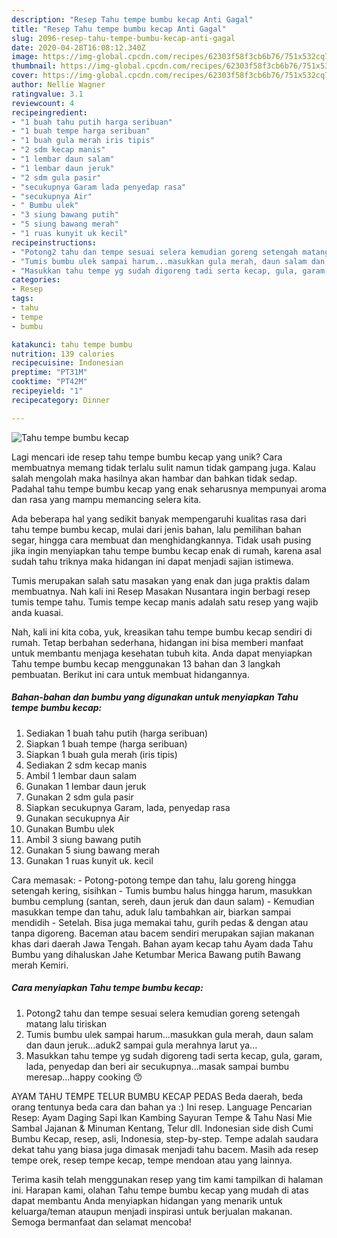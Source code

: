 ```yaml
---
description: "Resep Tahu tempe bumbu kecap Anti Gagal"
title: "Resep Tahu tempe bumbu kecap Anti Gagal"
slug: 2096-resep-tahu-tempe-bumbu-kecap-anti-gagal
date: 2020-04-28T16:08:12.340Z
image: https://img-global.cpcdn.com/recipes/62303f58f3cb6b76/751x532cq70/tahu-tempe-bumbu-kecap-foto-resep-utama.jpg
thumbnail: https://img-global.cpcdn.com/recipes/62303f58f3cb6b76/751x532cq70/tahu-tempe-bumbu-kecap-foto-resep-utama.jpg
cover: https://img-global.cpcdn.com/recipes/62303f58f3cb6b76/751x532cq70/tahu-tempe-bumbu-kecap-foto-resep-utama.jpg
author: Nellie Wagner
ratingvalue: 3.1
reviewcount: 4
recipeingredient:
- "1 buah tahu putih harga seribuan"
- "1 buah tempe harga seribuan"
- "1 buah gula merah iris tipis"
- "2 sdm kecap manis"
- "1 lembar daun salam"
- "1 lembar daun jeruk"
- "2 sdm gula pasir"
- "secukupnya Garam lada penyedap rasa"
- "secukupnya Air"
- " Bumbu ulek"
- "3 siung bawang putih"
- "5 siung bawang merah"
- "1 ruas kunyit uk kecil"
recipeinstructions:
- "Potong2 tahu dan tempe sesuai selera kemudian goreng setengah matang lalu tiriskan"
- "Tumis bumbu ulek sampai harum...masukkan gula merah, daun salam dan daun jeruk...aduk2 sampai gula merahnya larut ya..."
- "Masukkan tahu tempe yg sudah digoreng tadi serta kecap, gula, garam, lada, penyedap dan beri air secukupnya...masak sampai bumbu meresap...happy cooking 😙"
categories:
- Resep
tags:
- tahu
- tempe
- bumbu

katakunci: tahu tempe bumbu 
nutrition: 139 calories
recipecuisine: Indonesian
preptime: "PT31M"
cooktime: "PT42M"
recipeyield: "1"
recipecategory: Dinner

---
```



![Tahu tempe bumbu kecap](https://img-global.cpcdn.com/recipes/62303f58f3cb6b76/751x532cq70/tahu-tempe-bumbu-kecap-foto-resep-utama.jpg)

Lagi mencari ide resep tahu tempe bumbu kecap yang unik? Cara membuatnya memang tidak terlalu sulit namun tidak gampang juga. Kalau salah mengolah maka hasilnya akan hambar dan bahkan tidak sedap. Padahal tahu tempe bumbu kecap yang enak seharusnya mempunyai aroma dan rasa yang mampu memancing selera kita.

Ada beberapa hal yang sedikit banyak mempengaruhi kualitas rasa dari tahu tempe bumbu kecap, mulai dari jenis bahan, lalu pemilihan bahan segar, hingga cara membuat dan menghidangkannya. Tidak usah pusing jika ingin menyiapkan tahu tempe bumbu kecap enak di rumah, karena asal sudah tahu triknya maka hidangan ini dapat menjadi sajian istimewa.

Tumis merupakan salah satu masakan yang enak dan juga praktis dalam membuatnya. Nah kali ini Resep Masakan Nusantara ingin berbagi resep tumis tempe tahu. Tumis tempe kecap manis adalah satu resep yang wajib anda kuasai.


Nah, kali ini kita coba, yuk, kreasikan tahu tempe bumbu kecap sendiri di rumah. Tetap berbahan sederhana, hidangan ini bisa memberi manfaat untuk membantu menjaga kesehatan tubuh kita. Anda dapat menyiapkan Tahu tempe bumbu kecap menggunakan 13 bahan dan 3 langkah pembuatan. Berikut ini cara untuk membuat hidangannya.

<!--inarticleads1-->

##### Bahan-bahan dan bumbu yang digunakan untuk menyiapkan Tahu tempe bumbu kecap:

1. Sediakan 1 buah tahu putih (harga seribuan)
1. Siapkan 1 buah tempe (harga seribuan)
1. Siapkan 1 buah gula merah (iris tipis)
1. Sediakan 2 sdm kecap manis
1. Ambil 1 lembar daun salam
1. Gunakan 1 lembar daun jeruk
1. Gunakan 2 sdm gula pasir
1. Siapkan secukupnya Garam, lada, penyedap rasa
1. Gunakan secukupnya Air
1. Gunakan  Bumbu ulek
1. Ambil 3 siung bawang putih
1. Gunakan 5 siung bawang merah
1. Gunakan 1 ruas kunyit uk. kecil


Cara memasak: - Potong-potong tempe dan tahu, lalu goreng hingga setengah kering, sisihkan - Tumis bumbu halus hingga harum, masukkan bumbu cemplung (santan, sereh, daun jeruk dan daun salam) - Kemudian masukkan tempe dan tahu, aduk lalu tambahkan air, biarkan sampai mendidih - Setelah. Bisa juga memakai tahu, gurih pedas &amp; dengan atau tanpa digoreng. Baceman atau bacem sendiri merupakan sajian makanan khas dari daerah Jawa Tengah. Bahan ayam kecap tahu Ayam dada Tahu Bumbu yang dihaluskan Jahe Ketumbar Merica Bawang putih Bawang merah Kemiri. 

<!--inarticleads2-->

##### Cara menyiapkan Tahu tempe bumbu kecap:

1. Potong2 tahu dan tempe sesuai selera kemudian goreng setengah matang lalu tiriskan
1. Tumis bumbu ulek sampai harum...masukkan gula merah, daun salam dan daun jeruk...aduk2 sampai gula merahnya larut ya...
1. Masukkan tahu tempe yg sudah digoreng tadi serta kecap, gula, garam, lada, penyedap dan beri air secukupnya...masak sampai bumbu meresap...happy cooking 😙


AYAM TAHU TEMPE TELUR BUMBU KECAP PEDAS Beda daerah, beda orang tentunya beda cara dan bahan ya :) Ini resep. Language Pencarian Resep: Ayam Daging Sapi Ikan Kambing Sayuran Tempe &amp; Tahu Nasi Mie Sambal Jajanan &amp; Minuman Kentang, Telur dll. Indonesian side dish Cumi Bumbu Kecap, resep, asli, Indonesia, step-by-step. Tempe adalah saudara dekat tahu yang biasa juga dimasak menjadi tahu bacem. Masih ada resep tempe orek, resep tempe kecap, tempe mendoan atau yang lainnya. 

Terima kasih telah menggunakan resep yang tim kami tampilkan di halaman ini. Harapan kami, olahan Tahu tempe bumbu kecap yang mudah di atas dapat membantu Anda menyiapkan hidangan yang menarik untuk keluarga/teman ataupun menjadi inspirasi untuk berjualan makanan. Semoga bermanfaat dan selamat mencoba!
